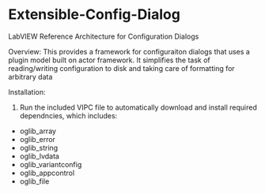 # Extensible-Config-Dialog
LabVIEW Reference Architecture for Configuration Dialogs

Overview:
This provides a framework for configuraiton dialogs that uses a plugin model built on actor framework. It simplifies the task of reading/writing configuration to disk and taking care of formatting for arbitrary data

Installation:
1) Run the included VIPC file to automatically download and install required dependncies, which includes:
- oglib_array
- oglib_error
- oglib_string
- oglib_lvdata
- oglib_variantconfig
- oglib_appcontrol
- oglib_file
